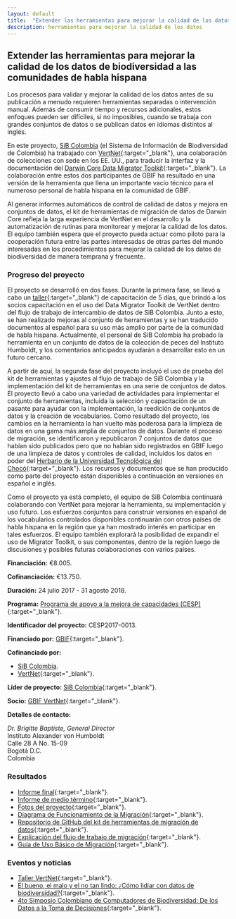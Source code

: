 ```yaml
---
layout: default
title:  "Extender las herramientas para mejorar la calidad de los datos de biodiversidad a las comunidades de habla hispana"
description: herramientas para mejorar la calidad de los datos
---
```


## Extender las herramientas para mejorar la calidad de los datos de biodiversidad a las comunidades de habla hispana

Los procesos para validar y mejorar la calidad de los datos antes de su publicación a menudo requieren herramientas separadas o intervención manual. Además de consumir tiempo y recursos adicionales, estos enfoques pueden ser difíciles, si no imposibles, cuando se trabaja con grandes conjuntos de datos o se publican datos en idiomas distintos al inglés.  
	
En este proyecto, [SiB Colombia](https://biodiversidad.co/) (el Sistema de Información de Biodiversidad de Colombia) ha trabajado con [VertNet](https://www.gbif.org/node/d205def7-82c3-472a-be4b-31d11dcd51fd){:target="_blank"}, una colaboración de colecciones con sede en los EE. UU., para traducir la interfaz y la documentación del [Darwin Core Data Migrator Toolkit](https://github.com/VertNet/toolkit){:target="_blank"}. La colaboración entre estos dos participantes de GBIF ha resultado en una versión de la herramienta que llena un importante vacío técnico para el numeroso personal de habla hispana en la comunidad de GBIF.  

Al generar informes automáticos de control de calidad de datos y mejora en conjuntos de datos, el kit de herramientas de migración de datos de Darwin Core refleja la larga experiencia de VertNet en el desarrollo y la automatización de rutinas para monitorear y mejorar la calidad de los datos. El equipo también espera que el proyecto pueda actuar como piloto para la cooperación futura entre las partes interesadas de otras partes del mundo interesadas en los procedimientos para mejorar la calidad de los datos de biodiversidad de manera temprana y frecuente.  

### Progreso del proyecto

El proyecto se desarrolló en dos fases. Durante la primera fase, se llevó a cabo un [taller](https://www.gbif.org/event/4D80KDsifuIYSgEAEOwE2q/vertnet-workshop){:target="_blank"} de capacitación de 5 días, que brindó a los socios capacitación en el uso del Data Migrator Toolkit de VertNet dentro del flujo de trabajo de intercambio de datos de SiB Colombia. Junto a esto, se han realizado mejoras al conjunto de herramientas y se han traducido documentos al español para su uso más amplio por parte de la comunidad de habla hispana. Actualmente, el personal de SiB Colombia ha probado la herramienta en un conjunto de datos de la colección de peces del Instituto Humboldt, y los comentarios anticipados ayudarán a desarrollar esto en un futuro cercano.  

A partir de aquí, la segunda fase del proyecto incluyó el uso de prueba del kit de herramientas y ajustes al flujo de trabajo de SiB Colombia y la implementación del kit de herramientas en una serie de conjuntos de datos. El proyecto llevó a cabo una variedad de actividades para implementar el conjunto de herramientas, incluida la selección y capacitación de un pasante para ayudar con la implementación, la reedición de conjuntos de datos y la creación de vocabularios. Como resultado del proyecto, los cambios en la herramienta la han vuelto más poderosa para la limpieza de datos en una gama más amplia de conjuntos de datos. Durante el proceso de migración, se identificaron y republicaron 7 conjuntos de datos que habían sido publicados pero que no habían sido registrados en GBIF luego de una limpieza de datos y controles de calidad, incluidos los datos en poder del [Herbario de la Universidad Tecnológica del Chocó](https://www.gbif.org/dataset/26d97e94-6ee9-4d5a-a9b8-7d514ec0345c#description){:target="_blank"}. Los recursos y documentos que se han producido como parte del proyecto están disponibles a continuación en versiones en español e inglés.  

Como el proyecto ya está completo, el equipo de SiB Colombia continuará colaborando con VertNet para mejorar la herramienta, su implementación y uso futuro. Los esfuerzos conjuntos para construir versiones en español de los vocabularios controlados disponibles continuarán con otros países de habla hispana en la región que ya han mostrado interés en participar en tales esfuerzos. El equipo también explorará la posibilidad de expandir el uso de Migrator Toolkit, o sus componentes, dentro de la región luego de discusiones y posibles futuras colaboraciones con varios países.  


**Financiación:** €8.005.

**Cofinanciación:** €13.750.

**Duración:** 24 julio 2017 - 31 agosto 2018.

**Programa:** [Programa de apoyo a la mejora de capacidades (CESP)](https://www.gbif.org/programme/82219){:target="_blank"}.

**Identificador del proyecto:** CESP2017-0013.

**Financiado por:** [GBIF](http://www.gbif.org/){:target="_blank"}.

**Cofinanciado por:**

* [SiB Colombia](https://www.biodiversidad.co).
* [VertNet](http://vertnet.org/index.html){:target="_blank"}.

**Líder de proyecto:** [SiB Colombia](https://www.gbif.org/country/CL/about){:target="_blank"}.

**Socio:** [GBIF VertNet](https://www.gbif.org/country/US/about){:target="_blank"}.


**Detalles de contacto:**

*Dr. Brigitte Baptiste, General Director*  
Instituto Alexander von Humboldt  
Calle 28 A No. 15-09  
Bogotá D.C.  
Colombia

### Resultados

- [Informe final](https://assets.ctfassets.net/uo17ejk9rkwj/68nMygWMSsQKeQQkYQ2IGu/c798503581000abae1ca7a49ab7d3b85/CESP2017-0013_Final_Activity_Report.pdf){:target="_blank"}.
- [Informe de medio término](https://assets.ctfassets.net/uo17ejk9rkwj/7FKFJjUo2AgG80ogA0Aimg/78e9eb814132d711f029f8121e4aa4ae/CESP2017-0013_Mid-term_report.pdf){:target="_blank"}.
- [Fotos del proyecto](https://www.flickr.com/gp/44353813@N02/oERGru){:target="_blank"}.
- [Diagrama de Funcionamiento de la Migración](https://github.com/SIB-Colombia/CESP-GBIF-SiB-VertNet/blob/master/Migrator_Funcionamiento_ES.png){:target="_blank"}.
- [Repositorio de GitHub del kit de herramientas de migración de datos](https://github.com/SIB-Colombia/CESP-GBIF-SiB-VertNet){:target="_blank"}.
- [Explicación del flujo de trabajo de migración](https://github.com/VertNet/toolkit/wiki/Migrator-Workflow-(ES)){:target="_blank"}.
- [Guía de Uso Básico de Migración](https://github.com/VertNet/toolkit/blob/master/README_Instrucciones%20de%20uso_ES.pdf){:target="_blank"}.

### Eventos y noticias

- [Taller VertNet](https://www.gbif.org/event/Dg2Y9RV17w0CWEwIY4GWK/4th-colombian-symposium-of-computers-of-biodiversity-from-data-to-decision-making){:target="_blank"}.
- [El bueno, el malo y el no tan lindo: ¿Cómo lidiar con datos de biodiversidad?](https://biodiversidad.co/post/2017/bueno-malo-lindo-datos-biodiversidad/){:target="_blank"}.
- [4to Simposio Colombiano de Computadores de Biodiversidad: De los Datos a la Toma de Decisiones](https://biodiversidad.co/post/2018/simposio-ib/){:target="_blank"}.

